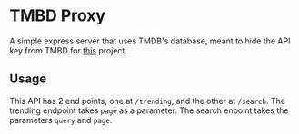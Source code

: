 # TMBD Proxy
A simple express server that uses TMDB's database, meant to hide the API key from TMBD for [this](https://github.com/matthajec/movie-search-rebuild) project.


## Usage
This API has 2 end points, one at ```/trending```, and the other at ```/search```. The trending endpoint takes ```page``` as a parameter. The search enpoint takes the parameters ```query``` and ```page```. 

